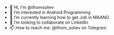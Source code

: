 - 👋 Hi, I’m @ilhomsoliev
- 👀 I’m interested in Android Programming
- 🌱 I’m currently learning how to get Job in MAANG
- 💞️ I’m looking to collaborate on LinkedIn
- 📫 How to reach me: @ilhom_soliev on Telegram 

<!---
ilhomsoliev/ilhomsoliev is a ✨ special ✨ repository because its `README.md` (this file) appears on your GitHub profile.
You can click the Preview link to take a look at your changes.
--->
